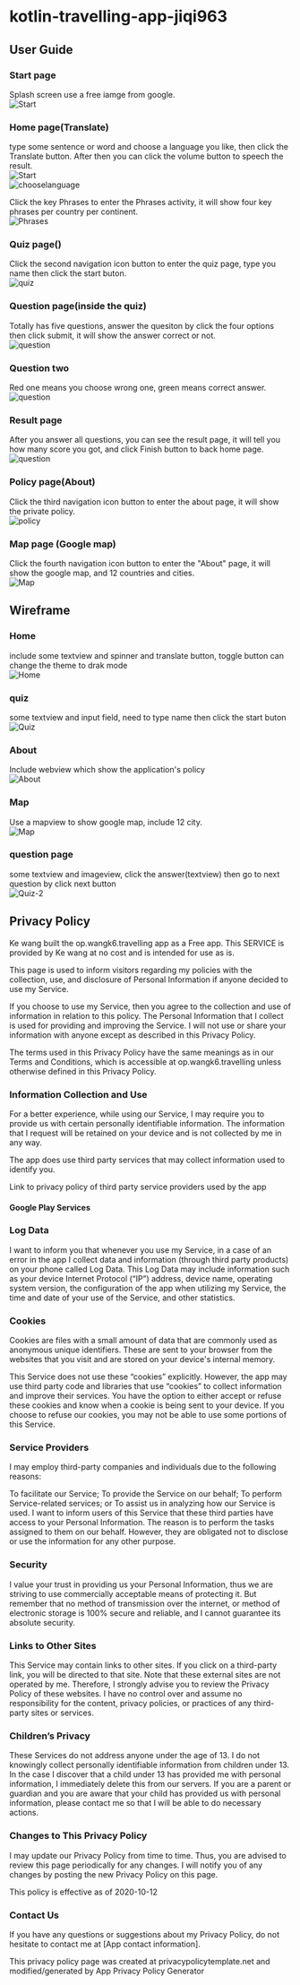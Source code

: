 # kotlin-travelling-app-jiqi963
## User Guide
### Start page
Splash screen use a free iamge from google.<br>
![Start](https://github.com/otago-polytechnic-bit-courses/in721-kotlin-travelling-app-jiqi963/blob/master/image/ss0.png)<br>

### Home page(Translate)
type some sentence or word and choose a language you like, then click the Translate button. After then you can click the volume button to speech the result.<br>
![Start](https://github.com/otago-polytechnic-bit-courses/in721-kotlin-travelling-app-jiqi963/blob/master/image/ss1.png)<br>
![chooselanguage](https://github.com/otago-polytechnic-bit-courses/in721-kotlin-travelling-app-jiqi963/blob/master/image/ss2.png)<br>

Click the key Phrases to enter the Phrases activity, it will show four key phrases per country per continent.<br>
![Phrases](https://github.com/otago-polytechnic-bit-courses/in721-kotlin-travelling-app-jiqi963/blob/master/image/ss10.png)<br>


### Quiz page()
Click the second navigation icon button to enter the quiz page, type you name then click the start buton.<br>
![quiz](https://github.com/otago-polytechnic-bit-courses/in721-kotlin-travelling-app-jiqi963/blob/master/image/ss3.png)<br>

### Question page(inside the quiz)
Totally has five questions, answer the quesiton by click the four options then click submit, it will show the answer correct or not.<br>
![question](https://github.com/otago-polytechnic-bit-courses/in721-kotlin-travelling-app-jiqi963/blob/master/image/ss4.png)<br>

### Question two
Red one means you choose wrong one, green means correct answer.<br>
![question](https://github.com/otago-polytechnic-bit-courses/in721-kotlin-travelling-app-jiqi963/blob/master/image/ss5.png)<br>

### Result page
After you answer all questions, you can see the result page, it will tell you how many score you got, and click Finish button to back home page.<br>
![question](https://github.com/otago-polytechnic-bit-courses/in721-kotlin-travelling-app-jiqi963/blob/master/image/ss6.png)<br>

### Policy page(About)
Click the third navigation icon button to enter the about page, it will show the private policy.<br>
![policy](https://github.com/otago-polytechnic-bit-courses/in721-kotlin-travelling-app-jiqi963/blob/master/image/ss7.png)<br>

### Map page (Google map)
Click the fourth navigation icon button to enter the "About" page, it will show the google map, and 12 countries and cities.<br>
![Map](https://github.com/otago-polytechnic-bit-courses/in721-kotlin-travelling-app-jiqi963/blob/master/image/ss8.png)<br>


## Wireframe

### Home
include some textview and spinner and translate button, toggle button can change the theme to drak mode<br>
![Home](https://github.com/otago-polytechnic-bit-courses/in721-kotlin-travelling-app-jiqi963/blob/master/image/page%20-%20translate.jpg)<br>

### quiz
some textview and input field, need to type name then click the start buton<br>
![Quiz](https://github.com/otago-polytechnic-bit-courses/in721-kotlin-travelling-app-jiqi963/blob/master/image/page%20-%20quiz.jpg)<br>

### About
Include webview which show the application's policy<br>
![About](https://github.com/otago-polytechnic-bit-courses/in721-kotlin-travelling-app-jiqi963/blob/master/image/page%20-%20about.jpg)<br>

### Map
Use a mapview to show google map, include 12 city.<br>
![Map](https://github.com/otago-polytechnic-bit-courses/in721-kotlin-travelling-app-jiqi963/blob/master/image/page%20-%20map.jpg)<br>

### question page
some textview and imageview, click the answer(textview) then go to next question by click next button<br>
![Quiz-2](https://github.com/otago-polytechnic-bit-courses/in721-kotlin-travelling-app-jiqi963/blob/master/image/quiz%20detail.jpg)<br>

## Privacy Policy
Ke wang built the op.wangk6.travelling app as a Free app. This SERVICE is provided by Ke wang at no cost and is intended for use as is.

This page is used to inform visitors regarding my policies with the collection, use, and disclosure of Personal Information if anyone decided to use my Service.

If you choose to use my Service, then you agree to the collection and use of information in relation to this policy. The Personal Information that I collect is used for providing and improving the Service. I will not use or share your information with anyone except as described in this Privacy Policy.

The terms used in this Privacy Policy have the same meanings as in our Terms and Conditions, which is accessible at op.wangk6.travelling unless otherwise defined in this Privacy Policy.

### Information Collection and Use

For a better experience, while using our Service, I may require you to provide us with certain personally identifiable information. The information that I request will be retained on your device and is not collected by me in any way.

The app does use third party services that may collect information used to identify you.

Link to privacy policy of third party service providers used by the app

#### Google Play Services
### Log Data

I want to inform you that whenever you use my Service, in a case of an error in the app I collect data and information (through third party products) on your phone called Log Data. This Log Data may include information such as your device Internet Protocol (“IP”) address, device name, operating system version, the configuration of the app when utilizing my Service, the time and date of your use of the Service, and other statistics.

### Cookies

Cookies are files with a small amount of data that are commonly used as anonymous unique identifiers. These are sent to your browser from the websites that you visit and are stored on your device's internal memory.

This Service does not use these “cookies” explicitly. However, the app may use third party code and libraries that use “cookies” to collect information and improve their services. You have the option to either accept or refuse these cookies and know when a cookie is being sent to your device. If you choose to refuse our cookies, you may not be able to use some portions of this Service.

### Service Providers

I may employ third-party companies and individuals due to the following reasons:

To facilitate our Service;
To provide the Service on our behalf;
To perform Service-related services; or
To assist us in analyzing how our Service is used.
I want to inform users of this Service that these third parties have access to your Personal Information. The reason is to perform the tasks assigned to them on our behalf. However, they are obligated not to disclose or use the information for any other purpose.

### Security

I value your trust in providing us your Personal Information, thus we are striving to use commercially acceptable means of protecting it. But remember that no method of transmission over the internet, or method of electronic storage is 100% secure and reliable, and I cannot guarantee its absolute security.

### Links to Other Sites

This Service may contain links to other sites. If you click on a third-party link, you will be directed to that site. Note that these external sites are not operated by me. Therefore, I strongly advise you to review the Privacy Policy of these websites. I have no control over and assume no responsibility for the content, privacy policies, or practices of any third-party sites or services.

### Children’s Privacy

These Services do not address anyone under the age of 13. I do not knowingly collect personally identifiable information from children under 13. In the case I discover that a child under 13 has provided me with personal information, I immediately delete this from our servers. If you are a parent or guardian and you are aware that your child has provided us with personal information, please contact me so that I will be able to do necessary actions.

### Changes to This Privacy Policy

I may update our Privacy Policy from time to time. Thus, you are advised to review this page periodically for any changes. I will notify you of any changes by posting the new Privacy Policy on this page.

This policy is effective as of 2020-10-12

### Contact Us

If you have any questions or suggestions about my Privacy Policy, do not hesitate to contact me at [App contact information].

This privacy policy page was created at privacypolicytemplate.net and modified/generated by App Privacy Policy Generator
